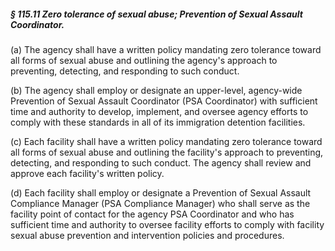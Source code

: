 ##### § 115.11 Zero tolerance of sexual abuse; Prevention of Sexual Assault Coordinator. #####

(a) The agency shall have a written policy mandating zero tolerance toward all forms of sexual abuse and outlining the agency's approach to preventing, detecting, and responding to such conduct.

(b) The agency shall employ or designate an upper-level, agency-wide Prevention of Sexual Assault Coordinator (PSA Coordinator) with sufficient time and authority to develop, implement, and oversee agency efforts to comply with these standards in all of its immigration detention facilities.

(c) Each facility shall have a written policy mandating zero tolerance toward all forms of sexual abuse and outlining the facility's approach to preventing, detecting, and responding to such conduct. The agency shall review and approve each facility's written policy.

(d) Each facility shall employ or designate a Prevention of Sexual Assault Compliance Manager (PSA Compliance Manager) who shall serve as the facility point of contact for the agency PSA Coordinator and who has sufficient time and authority to oversee facility efforts to comply with facility sexual abuse prevention and intervention policies and procedures.